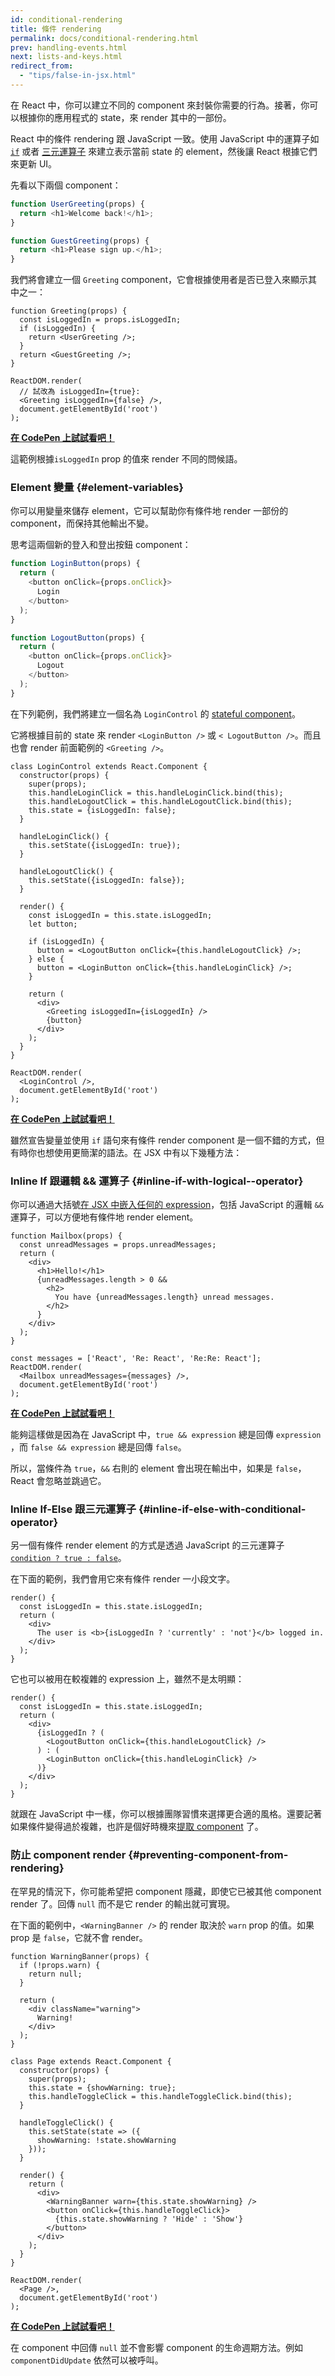 ```yaml
---
id: conditional-rendering
title: 條件 rendering
permalink: docs/conditional-rendering.html
prev: handling-events.html
next: lists-and-keys.html
redirect_from:
  - "tips/false-in-jsx.html"
---
```


在 React 中，你可以建立不同的 component 來封裝你需要的行為。接著，你可以根據你的應用程式的 state，來 render 其中的一部份。

React 中的條件 rendering 跟 JavaScript 一致。使用 JavaScript 中的運算子如 [`if`](https://developer.mozilla.org/en-US/docs/Web/JavaScript/Reference/Statements/if...else) 或者 [三元運算子](https://developer.mozilla.org/en/docs/Web/JavaScript/Reference/Operators/Conditional_Operator) 來建立表示當前 state 的 element，然後讓 React 根據它們來更新 UI。

先看以下兩個 component：

```js
function UserGreeting(props) {
  return <h1>Welcome back!</h1>;
}

function GuestGreeting(props) {
  return <h1>Please sign up.</h1>;
}
```

我們將會建立一個 `Greeting` component，它會根據使用者是否已登入來顯示其中之一：

```javascript{3-7,11,12}
function Greeting(props) {
  const isLoggedIn = props.isLoggedIn;
  if (isLoggedIn) {
    return <UserGreeting />;
  }
  return <GuestGreeting />;
}

ReactDOM.render(
  // 試改為 isLoggedIn={true}:
  <Greeting isLoggedIn={false} />,
  document.getElementById('root')
);
```

[**在 CodePen 上試試看吧！**](https://codepen.io/gaearon/pen/ZpVxNq?editors=0011)

這範例根據`isLoggedIn` prop 的值來 render 不同的問候語。

### Element 變量 {#element-variables}

你可以用變量來儲存 element，它可以幫助你有條件地 render 一部份的 component，而保持其他輸出不變。

思考這兩個新的登入和登出按鈕 component：

```js
function LoginButton(props) {
  return (
    <button onClick={props.onClick}>
      Login
    </button>
  );
}

function LogoutButton(props) {
  return (
    <button onClick={props.onClick}>
      Logout
    </button>
  );
}
```

在下列範例，我們將建立一個名為 `LoginControl` 的 [stateful component](/docs/state-and-lifecycle.html#adding-local-state-to-a-class)。

它將根據目前的 state 來 render `<LoginButton />` 或 `< LogoutButton />`。而且也會 render 前面範例的 `<Greeting />`。

```javascript{20-25,29,30}
class LoginControl extends React.Component {
  constructor(props) {
    super(props);
    this.handleLoginClick = this.handleLoginClick.bind(this);
    this.handleLogoutClick = this.handleLogoutClick.bind(this);
    this.state = {isLoggedIn: false};
  }

  handleLoginClick() {
    this.setState({isLoggedIn: true});
  }

  handleLogoutClick() {
    this.setState({isLoggedIn: false});
  }

  render() {
    const isLoggedIn = this.state.isLoggedIn;
    let button;

    if (isLoggedIn) {
      button = <LogoutButton onClick={this.handleLogoutClick} />;
    } else {
      button = <LoginButton onClick={this.handleLoginClick} />;
    }

    return (
      <div>
        <Greeting isLoggedIn={isLoggedIn} />
        {button}
      </div>
    );
  }
}

ReactDOM.render(
  <LoginControl />,
  document.getElementById('root')
);
```

[**在 CodePen 上試試看吧！**](https://codepen.io/gaearon/pen/QKzAgB?editors=0010)

雖然宣告變量並使用 `if` 語句來有條件 render component 是一個不錯的方式，但有時你也想使用更簡潔的語法。在 JSX 中有以下幾種方法：

### Inline If 跟邏輯 && 運算子 {#inline-if-with-logical--operator}

你可以通過大括號[在 JSX 中嵌入任何的 expression](/docs/introducing-jsx.html#embedding-expressions-in-jsx)，包括 JavaScript 的邏輯 `&&` 運算子，可以方便地有條件地 render element。

```js{6-10}
function Mailbox(props) {
  const unreadMessages = props.unreadMessages;
  return (
    <div>
      <h1>Hello!</h1>
      {unreadMessages.length > 0 &&
        <h2>
          You have {unreadMessages.length} unread messages.
        </h2>
      }
    </div>
  );
}

const messages = ['React', 'Re: React', 'Re:Re: React'];
ReactDOM.render(
  <Mailbox unreadMessages={messages} />,
  document.getElementById('root')
);
```

[**在 CodePen 上試試看吧！**](https://codepen.io/gaearon/pen/ozJddz?editors=0010)

能夠這樣做是因為在 JavaScript 中，`true && expression` 總是回傳 `expression` ，而 `false && expression` 總是回傳 `false`。

所以，當條件為 `true`，`&&` 右則的 element 會出現在輸出中，如果是 `false`，React 會忽略並跳過它。

### Inline If-Else 跟三元運算子 {#inline-if-else-with-conditional-operator}

另一個有條件 render element 的方式是透過 JavaScript 的三元運算子 [`condition ? true : false`](https://developer.mozilla.org/en/docs/Web/JavaScript/Reference/Operators/Conditional_Operator)。

在下面的範例，我們會用它來有條件 render 一小段文字。

```javascript{5}
render() {
  const isLoggedIn = this.state.isLoggedIn;
  return (
    <div>
      The user is <b>{isLoggedIn ? 'currently' : 'not'}</b> logged in.
    </div>
  );
}
```

它也可以被用在較複雜的 expression 上，雖然不是太明顯：

```js{5,7,9}
render() {
  const isLoggedIn = this.state.isLoggedIn;
  return (
    <div>
      {isLoggedIn ? (
        <LogoutButton onClick={this.handleLogoutClick} />
      ) : (
        <LoginButton onClick={this.handleLoginClick} />
      )}
    </div>
  );
}
```

就跟在 JavaScript 中一樣，你可以根據團隊習慣來選擇更合適的風格。還要記著如果條件變得過於複雜，也許是個好時機來[提取 component](docs/components-and-props.html#extracting-components) 了。

### 防止 component render {#preventing-component-from-rendering}

在罕見的情況下，你可能希望把 component 隱藏，即使它已被其他 component render 了。回傳 `null` 而不是它 render 的輸出就可實現。

在下面的範例中，`<WarningBanner />` 的 render 取決於 `warn` prop 的值。如果 prop 是 `false`，它就不會 render。

```javascript{2-4,29}
function WarningBanner(props) {
  if (!props.warn) {
    return null;
  }

  return (
    <div className="warning">
      Warning!
    </div>
  );
}

class Page extends React.Component {
  constructor(props) {
    super(props);
    this.state = {showWarning: true};
    this.handleToggleClick = this.handleToggleClick.bind(this);
  }

  handleToggleClick() {
    this.setState(state => ({
      showWarning: !state.showWarning
    }));
  }

  render() {
    return (
      <div>
        <WarningBanner warn={this.state.showWarning} />
        <button onClick={this.handleToggleClick}>
          {this.state.showWarning ? 'Hide' : 'Show'}
        </button>
      </div>
    );
  }
}

ReactDOM.render(
  <Page />,
  document.getElementById('root')
);
```

[**在 CodePen 上試試看吧！**](https://codepen.io/gaearon/pen/Xjoqwm?editors=0010)

在 component 中回傳 `null` 並不會影響 component 的生命週期方法。例如 `componentDidUpdate` 依然可以被呼叫。
